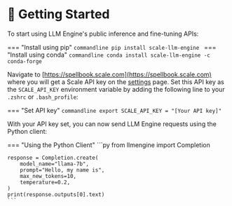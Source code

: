 # 🚀 Getting Started

To start using LLM Engine's public inference and fine-tuning APIs:

=== "Install using pip"
    ```commandline
    pip install scale-llm-engine
    ```
=== "Install using conda"
    ```commandline
    conda install scale-llm-engine -c conda-forge
    ```

Navigate to [https://spellbook.scale.com](https://spellbook.scale.com) where
you will get a Scale API key on the [settings](https://spellbook.scale.com/settings) page.
Set this API key as the `SCALE_API_KEY` environment variable by adding the
following line to your `.zshrc` or `.bash_profile`:

=== "Set API key"
    ```commandline
    export SCALE_API_KEY = "[Your API key]"
    ```

With your API key set, you can now send LLM Engine requests using the Python client:

=== "Using the Python Client"
    ```py
    from llmengine import Completion

    response = Completion.create(
        model_name="llama-7b",
        prompt="Hello, my name is",
        max_new_tokens=10,
        temperature=0.2,
    )
    print(response.outputs[0].text)
    ```
 
